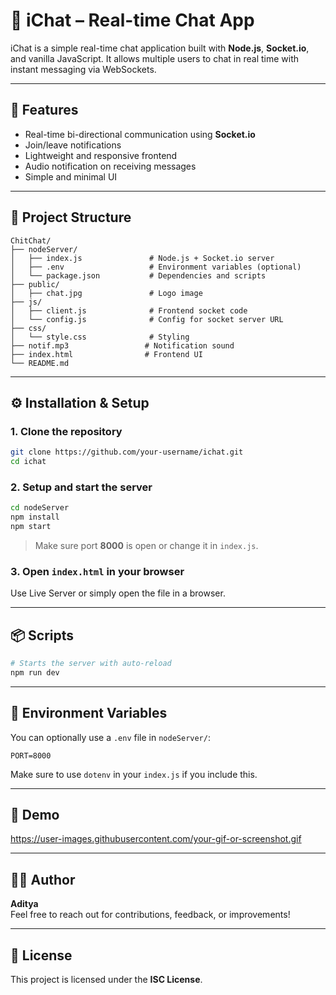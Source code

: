 
# 💬 iChat – Real-time Chat App

iChat is a simple real-time chat application built with **Node.js**, **Socket.io**, and vanilla JavaScript. It allows multiple users to chat in real time with instant messaging via WebSockets.

---

## 🚀 Features

- Real-time bi-directional communication using **Socket.io**
- Join/leave notifications
- Lightweight and responsive frontend
- Audio notification on receiving messages
- Simple and minimal UI

---

## 📁 Project Structure

```
ChitChat/
├── nodeServer/
│   ├── index.js               # Node.js + Socket.io server
│   ├── .env                   # Environment variables (optional)
│   └── package.json           # Dependencies and scripts
├── public/
│   ├── chat.jpg               # Logo image
├── js/
│   ├── client.js              # Frontend socket code
│   └── config.js              # Config for socket server URL
├── css/
│   └── style.css              # Styling
├── notif.mp3                 # Notification sound
├── index.html                # Frontend UI
└── README.md
```

---

## ⚙️ Installation & Setup

### 1. Clone the repository

```bash
git clone https://github.com/your-username/ichat.git
cd ichat
```

### 2. Setup and start the server

```bash
cd nodeServer
npm install
npm start
```

> Make sure port **8000** is open or change it in `index.js`.

### 3. Open `index.html` in your browser

Use Live Server or simply open the file in a browser.

---

## 📦 Scripts

```bash
# Starts the server with auto-reload
npm run dev
```

---

## 🔐 Environment Variables

You can optionally use a `.env` file in `nodeServer/`:

```env
PORT=8000
```

Make sure to use `dotenv` in your `index.js` if you include this.

---

## 🧪 Demo

https://user-images.githubusercontent.com/your-gif-or-screenshot.gif

---

## 🙋‍♂️ Author

**Aditya**  
Feel free to reach out for contributions, feedback, or improvements!

---

## 📝 License

This project is licensed under the **ISC License**.
